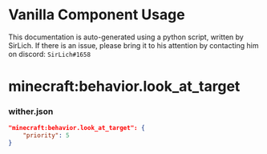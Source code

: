 # Vanilla Component Usage
This documentation is auto-generated using a python script, written by SirLich. If there is an issue, please bring it to his attention by contacting him on discord: `SirLich#1658`

# minecraft:behavior.look_at_target
### wither.json
```JSON
"minecraft:behavior.look_at_target": {
    "priority": 5
}
```

